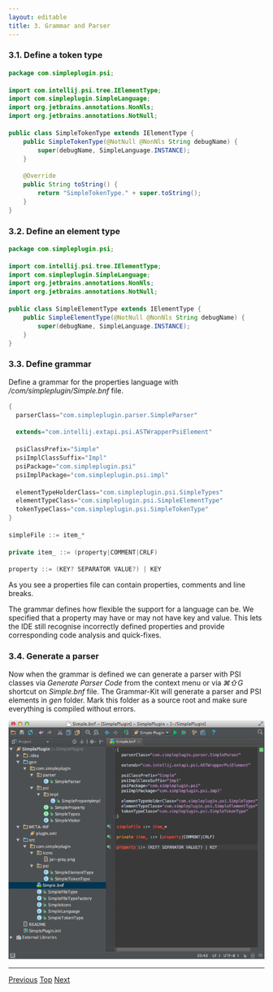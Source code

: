 ```yaml
---
layout: editable
title: 3. Grammar and Parser
---
```


### 3.1. Define a token type

```java
package com.simpleplugin.psi;

import com.intellij.psi.tree.IElementType;
import com.simpleplugin.SimpleLanguage;
import org.jetbrains.annotations.NonNls;
import org.jetbrains.annotations.NotNull;

public class SimpleTokenType extends IElementType {
    public SimpleTokenType(@NotNull @NonNls String debugName) {
        super(debugName, SimpleLanguage.INSTANCE);
    }

    @Override
    public String toString() {
        return "SimpleTokenType." + super.toString();
    }
}
```

### 3.2. Define an element type

```java
package com.simpleplugin.psi;

import com.intellij.psi.tree.IElementType;
import com.simpleplugin.SimpleLanguage;
import org.jetbrains.annotations.NonNls;
import org.jetbrains.annotations.NotNull;

public class SimpleElementType extends IElementType {
    public SimpleElementType(@NotNull @NonNls String debugName) {
        super(debugName, SimpleLanguage.INSTANCE);
    }
}
```

### 3.3. Define grammar

Define a grammar for the properties language with */com/simpleplugin/Simple.bnf* file.

```java
{
  parserClass="com.simpleplugin.parser.SimpleParser"

  extends="com.intellij.extapi.psi.ASTWrapperPsiElement"

  psiClassPrefix="Simple"
  psiImplClassSuffix="Impl"
  psiPackage="com.simpleplugin.psi"
  psiImplPackage="com.simpleplugin.psi.impl"

  elementTypeHolderClass="com.simpleplugin.psi.SimpleTypes"
  elementTypeClass="com.simpleplugin.psi.SimpleElementType"
  tokenTypeClass="com.simpleplugin.psi.SimpleTokenType"
}

simpleFile ::= item_*

private item_ ::= (property|COMMENT|CRLF)

property ::= (KEY? SEPARATOR VALUE?) | KEY
```

As you see a properties file can contain properties, comments and line breaks.

The grammar defines how flexible the support for a language can be.
We specified that a property may have or may not have key and value.
This lets the IDE still recognise incorrectly defined properties and provide corresponding code analysis and quick-fixes.

### 3.4. Generate a parser

Now when the grammar is defined we can generate a parser with PSI classes via *Generate Parser Code* from the context menu or via *⌘⇧G* shortcut on *Simple.bnf* file.
The Grammar-Kit will generate a parser and PSI elements in *gen* folder.
Mark this folder as a source root and make sure everything is compiled without errors.

![Parser](img/generated_parser.png)

-------
[Previous](tutorials/custom_language_support/language_and_filetype.html)
[Top](tutorials/custom_language_support_tutorial.html)
[Next](tutorials/custom_language_support/lexer_and_parser_definition.html)


